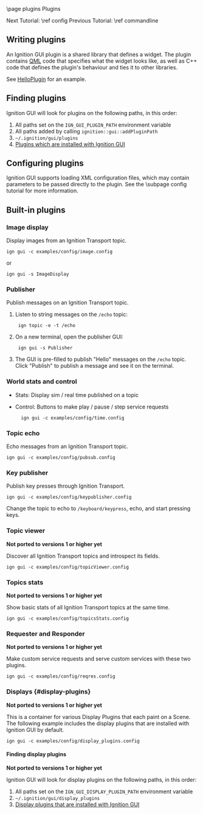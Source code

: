 \page plugins Plugins

Next Tutorial: \ref config
Previous Tutorial: \ref commandline

## Writing plugins

An Ignition GUI plugin is a shared library that defines a widget.
The plugin contains [QML](https://doc.qt.io/qt-5/qtqml-index.html)
code that specifies what the widget looks like, as well as C++ code
that defines the plugin's behaviour and ties it to other libraries.

See [HelloPlugin](https://github.com/ignitionrobotics/ign-gui/blob/ign-gui3/examples/plugin/hello_plugin/)
for an example.

## Finding plugins

Ignition GUI will look for plugins on the following paths, in this order:

1. All paths set on the `IGN_GUI_PLUGIN_PATH` environment variable
2. All paths added by calling `ignition::gui::addPluginPath`
3. `~/.ignition/gui/plugins`
4. [Plugins which are installed with Ignition GUI](https://ignitionrobotics.org/api/gui/3.3/namespaceignition_1_1gui_1_1plugins.html)

## Configuring plugins

Ignition GUI supports loading XML configuration files, which may contain
parameters to be passed directly to the plugin. See the \subpage config
tutorial for more information.

## Built-in plugins

### Image display

Display images from an Ignition Transport topic.

    ign gui -c examples/config/image.config

or

    ign gui -s ImageDisplay

### Publisher

Publish messages on an Ignition Transport topic.

1. Listen to string messages on the `/echo` topic:

        ign topic -e -t /echo

1. On a new terminal, open the publisher GUI:

        ign gui -s Publisher

1. The GUI is pre-filled to publish "Hello" messages on the `/echo` topic.
   Click "Publish" to publish a message and see it on the terminal.

### World stats and control

* Stats: Display sim / real time published on a topic
* Control: Buttons to make play / pause / step service requests

        ign gui -c examples/config/time.config

### Topic echo

Echo messages from an Ignition Transport topic.

    ign gui -c examples/config/pubsub.config

### Key publisher

Publish key presses through Ignition Transport.

    ign gui -c examples/config/keypublisher.config

Change the topic to echo to `/keyboard/keypress`, echo, and start pressing keys.

### Topic viewer

**Not ported to versions 1 or higher yet**

Discover all Ignition Transport topics and introspect its fields.

    ign gui -c examples/config/topicViewer.config

### Topics stats

**Not ported to versions 1 or higher yet**

Show basic stats of all Ignition Transport topics at the same time.

    ign gui -c examples/config/topicsStats.config

### Requester and Responder

**Not ported to versions 1 or higher yet**

Make custom service requests and serve custom services with these two
plugins.

    ign gui -c examples/config/reqres.config

### Displays {#display-plugins}

**Not ported to versions 1 or higher yet**

This is a container for various Display Plugins that each paint on a Scene.
The following example includes the display plugins that are installed with
Ignition GUI by default.

    ign gui -c examples/config/display_plugins.config

#### Finding display plugins

**Not ported to versions 1 or higher yet**

Ignition GUI will look for display plugins on the following paths, in this
order:

1. All paths set on the `IGN_GUI_DISPLAY_PLUGIN_PATH` environment variable
1. `~/.ignition/gui/display_plugins`
1. [Display plugins that are installed with Ignition GUI](https://ignitionrobotics.org/api/gui/0.1/namespaceignition_1_1gui_1_1display_plugins.html)
